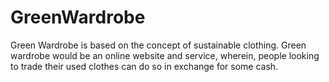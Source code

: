 # GreenWardrobe
Green Wardrobe is based on the concept of sustainable clothing. Green wardrobe would be an online website and service, wherein, people looking to trade their used clothes can do so in exchange for some cash.
